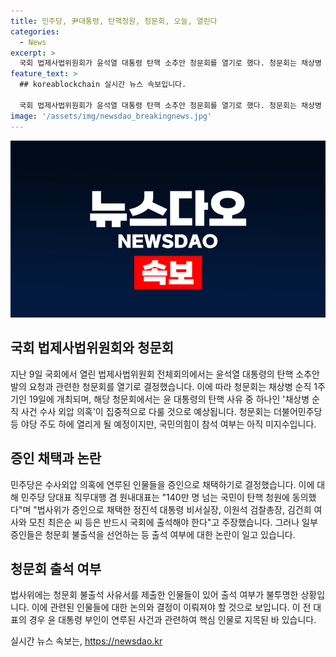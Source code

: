```yaml
---
title: 민주당, 尹대통령, 탄핵청원, 청문회, 오늘, 열린다
categories:
  - News
excerpt: >
  국회 법제사법위원회가 윤석열 대통령 탄핵 소추안 청문회를 열기로 했다. 청문회는 채상병 순직 사건과 관련된 의혹에 초점을 맞출 것으로 예상되며, 야당이 주도한 결정이다. 청문회에는 국민의힘이 참석할 지 여부가 미지수이며, 민주당은 임성근 전 해병대 1사단장과 다른 21명을 증인으로 채택했다. 그러나 몇몇 증인들은 출석 여부가 불확실하다. 이에 민주당은 국회에 출석할 것을 촉구하고 있다. 이 전 대표는 여사의 관련성과 로비설에 대해 언급되면서 논란의 중심에 섰다.
feature_text: >
  ## koreablockchain 실시간 뉴스 속보입니다.

  국회 법제사법위원회가 윤석열 대통령 탄핵 소추안 청문회를 열기로 했다. 청문회는 채상병 순직 사건과 관련된 의혹에 초점을 맞출 것으로 예상되며, 야당이 주도한 결정이다. 청문회에는 국민의힘이 참석할 지 여부가 미지수이며, 민주당은 임성근 전 해병대 1사단장과 다른 21명을 증인으로 채택했다. 그러나 몇몇 증인들은 출석 여부가 불확실하다. 이에 민주당은 국회에 출석할 것을 촉구하고 있다. 이 전 대표는 여사의 관련성과 로비설에 대해 언급되면서 논란의 중심에 섰다.
image: '/assets/img/newsdao_breakingnews.jpg'
---
```


<p><img src="/assets/img/newsdao_breakingnews.jpg" alt="koreablockchain 속보" /></p>

<h2 data-ke-size="size31">국회 법제사법위원회와 청문회</h2>

<p data-ke-size="size16">지난 9일 국회에서 열린 법제사법위원회 전체회의에서는 윤석열 대통령의 탄핵 소추안 발의 요청과 관련한 청문회를 열기로 결정했습니다. 이에 따라 청문회는 채상병 순직 1주기인 19일에 개최되며, 해당 청문회에서는 윤 대통령의 탄핵 사유 중 하나인 '채상병 순직 사건 수사 외압 의혹'이 집중적으로 다룰 것으로 예상됩니다. 청문회는 더불어민주당 등 야당 주도 하에 열리게 될 예정이지만, 국민의힘이 참석 여부는 아직 미지수입니다.</p>

<h2 data-ke-size="size31">증인 채택과 논란</h2>

<p data-ke-size="size16">민주당은 수사외압 의혹에 연루된 인물들을 증인으로 채택하기로 결정했습니다. 이에 대해 민주당 당대표 직무대행 겸 원내대표는 "140만 명 넘는 국민이 탄핵 청원에 동의했다"며 "법사위가 증인으로 채택한 정진석 대통령 비서실장, 이원석 검찰총장, 김건희 여사와 모친 최은순 씨 등은 반드시 국회에 출석해야 한다"고 주장했습니다. 그러나 일부 증인들은 청문회 불출석을 선언하는 등 출석 여부에 대한 논란이 일고 있습니다.</p>

<h2 data-ke-size="size31">청문회 출석 여부</h2>

<p data-ke-size="size16">법사위에는 청문회 불출석 사유서를 제출한 인물들이 있어 출석 여부가 불투명한 상황입니다. 이에 관련된 인물들에 대한 논의와 결정이 이뤄져야 할 것으로 보입니다. 이 전 대표의 경우 윤 대통령 부인이 연루된 사건과 관련하여 핵심 인물로 지목된 바 있습니다. </p>
실시간 뉴스 속보는, <a href="https://newsdao.kr" rel="dofollow">https://newsdao.kr</a>


